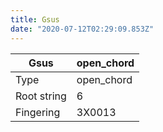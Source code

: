 ```yaml
---
title: Gsus
date: "2020-07-12T02:29:09.853Z"
---
```


|Gsus|open_chord|
|---|---|
|Type|open_chord|
|Root string|6|
|Fingering|3X0013|

